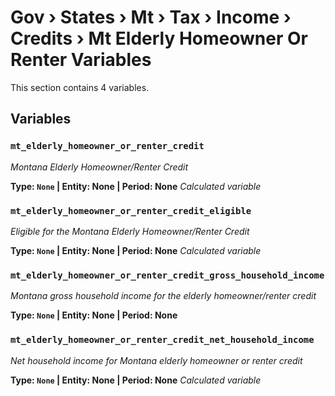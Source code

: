 # Gov › States › Mt › Tax › Income › Credits › Mt Elderly Homeowner Or Renter Variables

This section contains 4 variables.

## Variables

### `mt_elderly_homeowner_or_renter_credit`
*Montana Elderly Homeowner/Renter Credit*

**Type: `None` | Entity: None | Period: None**
*Calculated variable*

### `mt_elderly_homeowner_or_renter_credit_eligible`
*Eligible for the Montana Elderly Homeowner/Renter Credit*

**Type: `None` | Entity: None | Period: None**
*Calculated variable*

### `mt_elderly_homeowner_or_renter_credit_gross_household_income`
*Montana gross household income for the elderly homeowner/renter credit*

**Type: `None` | Entity: None | Period: None**

### `mt_elderly_homeowner_or_renter_credit_net_household_income`
*Net household income for Montana elderly homeowner or renter credit*

**Type: `None` | Entity: None | Period: None**
*Calculated variable*
